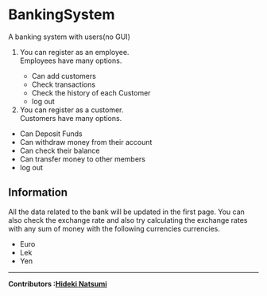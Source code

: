 # BankingSystem
A banking system with users(no GUI)


<ol>
<li>You can register as an employee.</li>
               Employees have many options.
<ul>
   <li>Can add customers</li>
   <li>Check transactions</li>
   <li>Check the history of each Customer</li>
   <li>log out</li>
  </ul>
   <li>You can register as a customer.</li>
                Customers have many options.
   </ol>
  <ul>
   <li>Can Deposit Funds</li>
   <li>Can withdraw money from their account</li>
   <li>Can check their balance</li>
   <li>Can transfer money to other members</li>
   <li>log out</li>
  </ul>
  
  Information
  -
  
  All the data related to the bank will be updated in the first page.
  You can also check the exchange rate and also try calculating the exchange rates with any sum of money with the following currencies currencies.
  <ul>
  <li>Euro</li>
  <li>Lek</li>
  <li>Yen</li>
  </ul>
  
  ---
<strong>Contributors :[Hideki Natsumi](https://github.com/HidekiNatsumi) 
